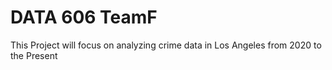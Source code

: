 # DATA 606 TeamF
This Project will focus on analyzing crime data in Los Angeles from 2020 to the Present
